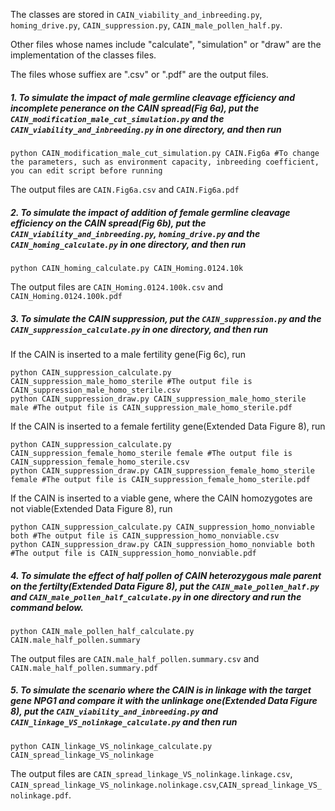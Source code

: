 
The classes are stored in `CAIN_viability_and_inbreeding.py`, `homing_drive.py`, `CAIN_suppression.py`, `CAIN_male_pollen_half.py`. 

Other files whose names include "calculate", "simulation" or "draw" are the implementation of the classes files.  

The files whose suffiex are ".csv" or ".pdf" are the output files.  
##### 1. To simulate the impact of male germline cleavage efficiency and incomplete penerance on the CAIN spread(Fig 6a), put the `CAIN_modification_male_cut_simulation.py` and the `CAIN_viability_and_inbreeding.py` in one directory, and then run   
```
python CAIN_modification_male_cut_simulation.py CAIN.Fig6a #To change the parameters, such as environment capacity, inbreeding coefficient, you can edit script before running
```
The output files are `CAIN.Fig6a.csv` and `CAIN.Fig6a.pdf`
##### 2. To simulate the impact of addition of female germline cleavage efficiency on the CAIN spread(Fig 6b), put the `CAIN_viability_and_inbreeding.py`, `homing_drive.py` and the `CAIN_homing_calculate.py` in one directory, and then run
```
python CAIN_homing_calculate.py CAIN_Homing.0124.10k
```
The output files are `CAIN_Homing.0124.100k.csv` and `CAIN_Homing.0124.100k.pdf`
##### 3. To simulate the CAIN suppression, put the `CAIN_suppression.py` and the `CAIN_suppression_calculate.py` in one directory, and then run
If the CAIN is inserted to a male fertility gene(Fig 6c), run
```
python CAIN_suppression_calculate.py CAIN_suppression_male_homo_sterile #The output file is CAIN_suppression_male_homo_sterile.csv
python CAIN_suppression_draw.py CAIN_suppression_male_homo_sterile male #The output file is CAIN_suppression_male_homo_sterile.pdf
```
If the CAIN is inserted to a female fertility gene(Extended Data Figure 8), run
```
python CAIN_suppression_calculate.py CAIN_suppression_female_homo_sterile female #The output file is CAIN_suppression_female_homo_sterile.csv
python CAIN_suppression_draw.py CAIN_suppression_female_homo_sterile female #The output file is CAIN_suppression_female_homo_sterile.pdf
```
If the CAIN is inserted to a viable gene, where the CAIN homozygotes are not viable(Extended Data Figure 8), run
```
python CAIN_suppression_calculate.py CAIN_suppression_homo_nonviable both #The output file is CAIN_suppression_homo_nonviable.csv
python CAIN_suppression_draw.py CAIN_suppression_homo_nonviable both  #The output file is CAIN_suppression_homo_nonviable.pdf
```

##### 4. To simulate the effect of half pollen of CAIN heterozygous male parent on the fertilty(Extended Data Figure 8), put the `CAIN_male_pollen_half.py` and `CAIN_male_pollen_half_calculate.py` in one directory and run the command below.
```
python CAIN_male_pollen_half_calculate.py CAIN.male_half_pollen.summary
```
The output files are `CAIN.male_half_pollen.summary.csv` and `CAIN.male_half_pollen.summary.pdf`
##### 5. To simulate the scenario where the CAIN is in linkage with the target gene NPG1 and compare it with the unlinkage one(Extended Data Figure 8), put the `CAIN_viability_and_inbreeding.py` and `CAIN_linkage_VS_nolinkage_calculate.py` and then run
```
python CAIN_linkage_VS_nolinkage_calculate.py CAIN_spread_linkage_VS_nolinkage
```
The output files are `CAIN_spread_linkage_VS_nolinkage.linkage.csv`, `CAIN_spread_linkage_VS_nolinkage.nolinkage.csv`,`CAIN_spread_linkage_VS_nolinkage.pdf`.
